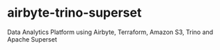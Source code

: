 # airbyte-trino-superset
Data Analytics Platform using Airbyte, Terraform, Amazon S3, Trino and Apache Superset
